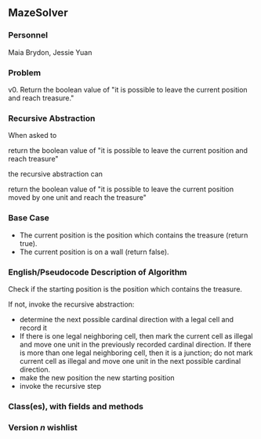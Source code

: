 ## MazeSolver

### Personnel

Maia Brydon, Jessie Yuan

### Problem

v0. Return the boolean value of "it is possible to leave the current position and reach treasure."

### Recursive Abstraction
When asked to 

  return the boolean value of "it is possible to leave the current position and reach treasure"
  
the recursive abstraction can 

  return the boolean value of "it is possible to leave the current position moved by one unit and reach the treasure"
  
### Base Case
- The current position is the position which contains the treasure (return true).
- The current position is on a wall (return false).

### English/Pseudocode Description of Algorithm
Check if the starting position is the position which contains the treasure.

If not, invoke the recursive abstraction:
- determine the next possible cardinal direction with a legal cell and record it
- If there is one legal neighboring cell, then mark the current cell as illegal and move one unit in the previously recorded cardinal direction. If there is more than one legal neighboring cell, then it is a junction; do not mark current cell as illegal and move one unit in the next possible cardinal direction.
- make the new position the new starting position
- invoke the recursive step 

### Class(es), with fields and methods

### Version *n* wishlist
